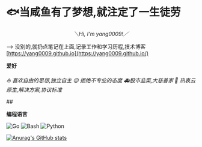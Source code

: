 # :fish:当咸鱼有了梦想,就注定了一生徒劳 

<div align="center">

*＼Hi, I'm yang0009!／*

</div>

--> 没别的,就扔点笔记在上面,记录工作和学习历程,技术博客[https://yang0009.github.io](https://yang0009.github.io/)
<div align="left">
 
  **爱好**
 
 *:sailboat: 喜欢自由的思想,独立自主*
 *:unamused: 拒绝不专业的态度*
 *:ambulance:股市韭菜,大慈善家*
 *:bookmark: 热衷云原生,解决方案,协议标准*
</div>
##
<div align="left">

  **编程语言**

![Go](https://img.shields.io/badge/Go-00ADD8?style=flat-square&logo=go&logoColor=white)
![Bash](https://img.shields.io/badge/Bash-444444?style=flat-square&logo=gnu-bash&logoColor=white)
![Python](https://img.shields.io/badge/Python-377bAB?style=flat-square&logo=python&logoColor=white)
</div>

[![Anurag's GitHub stats](https://github-readme-stats.vercel.app/api?username=yang0009&show_icons=true&theme=radical)](https://github.com/yang0009/github-readme-stats)
